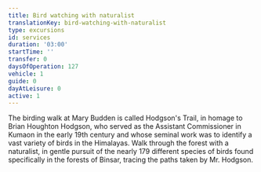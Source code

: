 ```yaml
---
title: Bird watching with naturalist
translationKey: bird-watching-with-naturalist
type: excursions
id: services
duration: '03:00'
startTime: ''
transfer: 0
daysOfOperation: 127
vehicle: 1
guide: 0
dayAtLeisure: 0
active: 1
---
```

The birding walk at Mary Budden is called Hodgson's Trail, in homage to Brian Houghton Hodgson, who served as the Assistant Commissioner in Kumaon in the early 19th century and whose seminal work was to identify a vast variety of birds in the Himalayas. Walk through the forest with a naturalist, in gentle pursuit of the nearly 179 different species of birds found specifically in the forests of Binsar, tracing the paths taken by Mr. Hodgson.
